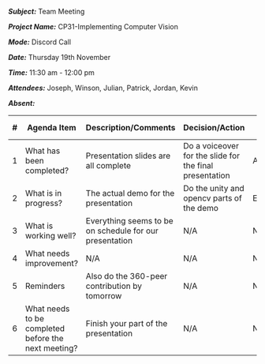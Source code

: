 ***Subject:*** Team Meeting

***Project Name:*** CP31-Implementing Computer Vision

***Mode:*** Discord Call

***Date:*** Thursday 19th November

***Time:*** 11:30 am - 12:00 pm

***Attendees:*** Joseph, Winson, Julian, Patrick, Jordan, Kevin

***Absent:***

|#|Agenda Item |Description/Comments|Decision/Action|Who?|Items for escalation|
|-|-|-|-|-|-|
|1|What has been completed?|Presentation slides are all complete|Do a voiceover for the slide for the final presentation|All|N/A|
|2|What is in progress?|The actual demo for the presentation|Do the unity and opencv parts of the demo|Everyone|N/A|
|3|What is working well?|Everything seems to be on schedule for our presentation|N/A|N/A|N/A|
|4|What needs improvement? |N/A|N/A|N/A|N/A|
|5|Reminders|Also do the 360-peer contribution by tomorrow|N/A|N/A|N/A|
|6|What needs to be completed before the next meeting?|Finish your part of the presentation|N/A|N/A|N/A|